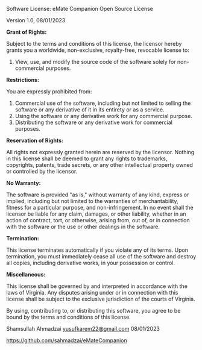 Software License: eMate Companion Open Source License

Version 1.0, 08/01/2023

**Grant of Rights:**

Subject to the terms and conditions of this license, the licensor hereby grants you a worldwide, non-exclusive, royalty-free, revocable license to:

1. View, use, and modify the source code of the software solely for non-commercial purposes.

**Restrictions:**

You are expressly prohibited from:

1. Commercial use of the software, including but not limited to selling the software or any derivative of it in its entirety or as a service.
2. Using the software or any derivative work for any commercial purpose.
3. Distributing the software or any derivative work for commercial purposes.

**Reservation of Rights:**

All rights not expressly granted herein are reserved by the licensor. Nothing in this license shall be deemed to grant any rights to trademarks, copyrights, patents, trade secrets, or any other intellectual property owned or controlled by the licensor.

**No Warranty:**

The software is provided "as is," without warranty of any kind, express or implied, including but not limited to the warranties of merchantability, fitness for a particular purpose, and non-infringement. In no event shall the licensor be liable for any claim, damages, or other liability, whether in an action of contract, tort, or otherwise, arising from, out of, or in connection with the software or the use or other dealings in the software.

**Termination:**

This license terminates automatically if you violate any of its terms. Upon termination, you must immediately cease all use of the software and destroy all copies, including derivative works, in your possession or control.

**Miscellaneous:**

This license shall be governed by and interpreted in accordance with the laws of Virginia. Any disputes arising under or in connection with this license shall be subject to the exclusive jurisdiction of the courts of Virginia.

By using, contributing to, or distributing this software, you agree to be bound by the terms and conditions of this license.

Shamsullah Ahmadzai
yusufkarem22@gmail.com
08/01/2023

https://github.com/sahmadzai/eMateCompanion
